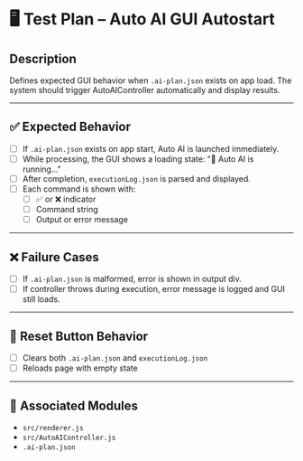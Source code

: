 # 🖥️ Test Plan – Auto AI GUI Autostart

## Description
Defines expected GUI behavior when `.ai-plan.json` exists on app load. The system should trigger AutoAIController automatically and display results.

---

## ✅ Expected Behavior

- [ ] If `.ai-plan.json` exists on app start, Auto AI is launched immediately.
- [ ] While processing, the GUI shows a loading state: "🤖 Auto AI is running..."
- [ ] After completion, `executionLog.json` is parsed and displayed.
- [ ] Each command is shown with:
  - [ ] ✅ or ❌ indicator
  - [ ] Command string
  - [ ] Output or error message

---

## ❌ Failure Cases

- [ ] If `.ai-plan.json` is malformed, error is shown in output div.
- [ ] If controller throws during execution, error message is logged and GUI still loads.

---

## 🔁 Reset Button Behavior

- [ ] Clears both `.ai-plan.json` and `executionLog.json`
- [ ] Reloads page with empty state

---

## 🧪 Associated Modules

- `src/renderer.js`
- `src/AutoAIController.js`
- `.ai-plan.json`
